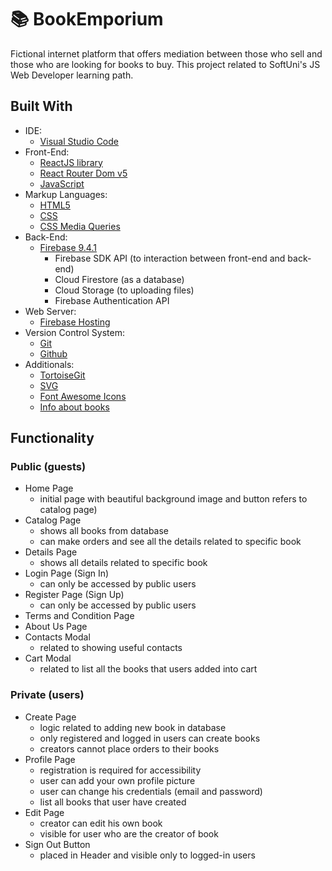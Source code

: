 # 📚 BookEmporium

Fictional internet platform that offers mediation between those who sell and those who are looking for books to buy. This project related to SoftUni's JS Web Developer learning path.

 ## Built With

- IDE:
  - [Visual Studio Code](https://code.visualstudio.com/ "Visual Studio Code")
- Front-End:
  - [ReactJS library](https://reactjs.org/ "ReactJS library")
  - [React Router Dom v5](https://v5.reactrouter.com/ "React Router Dom v5")
  - [JavaScript](https://developer.mozilla.org/en-US/docs/Web/JavaScript "JavaScript")
- Markup Languages:
  - [HTML5](https://developer.mozilla.org/en-US/docs/Web/HTML "HTML5")
  - [CSS](https://developer.mozilla.org/en-US/docs/Web/CSS "CSS3")
  - [CSS Media Queries](https://developer.mozilla.org/en-US/docs/Web/CSS/Media_Queries/Using_media_queries "CSS Media Queries")
- Back-End:
  - [Firebase 9.4.1](https://firebase.google.com/ "Firebase 9.4.1")
    - Firebase SDK API (to interaction between front-end and back-end)
    - Cloud Firestore (as a database)
    - Cloud Storage (to uploading files)
    - Firebase Authentication API
- Web Server:
  - [Firebase Hosting](https://firebase.google.com/docs/hosting "Firebase Hosting")
- Version Control System:
  - [Git](https://github.com/ "Git")
  - [Github](https://git-scm.com/ "Github")
- Additionals:
  - [TortoiseGit](https://tortoisegit.org/ "TortoiseGit")
  - [SVG](https://developer.mozilla.org/en-US/docs/Web/SVG "SVG")
  - [Font Awesome Icons](https://fontawesome.com/icons "Font Awesome Icons")
  - [Info about books](https://www.goodreads.com/ "Info about books")

## Functionality

### Public (guests)

- Home Page
    - initial page with beautiful background image and button refers to catalog page)
- Catalog Page
    - shows all books from database
    - can make orders and see all the details related to specific book
- Details Page 
    - shows all details related to specific book
- Login Page (Sign In)
    - can only be accessed by public users
- Register Page (Sign Up)
    - can only be accessed by public users
- Terms and Condition Page
- About Us Page
- Contacts Modal 
    - related to showing useful contacts
- Cart Modal
    - related to list all the books that users added into cart

### Private (users)

- Create Page
    - logic related to adding new book in database
    - only registered and logged in users can create books
    - creators cannot place orders to their books
- Profile Page 
    - registration is required for accessibility
    - user can add your own profile picture
    - user can change his credentials (email and password)
    - list all books that user have created
- Edit Page
    - creator can edit his own book
    - visible for user who are the creator of book
- Sign Out Button
    - placed in Header and visible only to logged-in users
